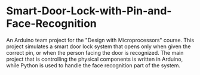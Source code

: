 # Smart-Door-Lock-with-Pin-and-Face-Recognition
An Arduino team project for the "Design with Microprocessors" course. 
This project simulates a smart door lock system that opens only when given the correct pin, or when the person facing the door is recognized. The main project that is controlling the physical components is written in Arduino, while Python is used to handle the face recognition part of the system.

